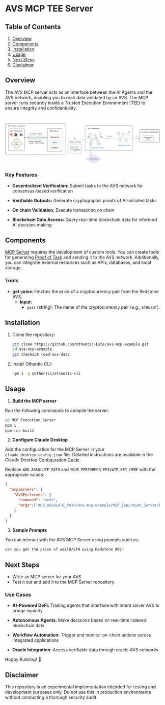 # AVS MCP TEE Server

## Table of Contents

1. [Overview](#overview)
2. [Components](#components)
3. [Installation](#installation)
4. [Usage](#usage)
5. [Next Steps](#next-steps)
6. [Disclaimer](#disclaimer)
## Overview

The AVS MCP server acts as an interface between the AI Agents and the AVS network, enabling you to read data validated by an AVS. The MCP server runs securely inside a Trusted Execution Environment (TEE) to ensure integrity and confidentiality.

![alt text](image.png)

### Key Features

- **Decentralized Verification:** Submit tasks to the AVS network for consensus-based verification

- **Verifiable Outputs:** Generate cryptographic proofs of AI-initiated tasks

- **On chain Validation:** Execute transaction on chain

- **Blockchain Data Access:** Query real-time blockchain data for informed AI decision-making


## Components
[MCP Server](https://modelcontextprotocol.io/quickstart/server) requires the development of custom tools. You can create tools for generating [Proof of Task](https://docs.othentic.xyz/main/learn/core-concepts/tasks/proof-of-task) and sending it to the AVS network. Additionally, you can integrate external resources such as APIs, databases, and local storage.

### Tools  

- **get-price**: Fetches the price of a cryptocurrency pair from the Redstone AVS.  
  - **Input:**  
    - `pair` (string): The name of the cryptocurrency pair (e.g., `ETHUSDT`).   

## Installation

1. Clone the repository:

   ```bash
   git clone https://github.com/Othentic-Labs/avs-mcp-example.git
   cd avs-mcp-example
   git checkout read-avs-data
   ```

2. Install Othentic CLI:

   ```bash
   npm i -g @othentic/othentic-cli
   ```


## Usage
1. **Build the MCP server**

Run the following commands to compile the server:

```bash
cd MCP_Execution_Server
npm i
npm run build
```

2. **Configure Claude Desktop**
   
Add the configuration for the MCP Server in your `claude_desktop_config.json` file. Detailed instructions are available in the Claude Desktop [Configuration Guide](https://modelcontextprotocol.io/quickstart/user).

Replace `ADD_ABSOLUTE_PATH` and `YOUR_PERFORMER_PRIVATE_KEY_HERE` with the appropriate values:

```JSON
{
  "mcpServers": {
    "AVSPerformer": {
      "command": "node",
      "args":["ADD_ABSOLUTE_PATH/avs-mcp-example/MCP_Execution_Server/build/index.js"]
    }
  }
}
```

3. **Sample Prompts**
   
You can interact with the AVS MCP Server using prompts such as:

```bash
can you get the price of weETH/ETH using Redstone AVS?
```


## Next Steps
- Write an MCP server for your AVS
- Test it out and add it to the MCP Server repository.

### Use Cases

- **AI-Powered DeFi:** Trading agents that interface with intent solver AVS to bridge liquidity

- **Autonomous Agents:** Make decisions based on real-time indexed blockchain data

- **Workflow Automation:** Trigger and monitor on-chain actions across integrated applications

- **Oracle Integration:** Access verifiable data through oracle AVS networks

Happy Building! 🚀

## Disclaimer

This repository is an experimental implementation intended for testing and development purposes only. Do not use this in production environments without conducting a thorough security audit.

